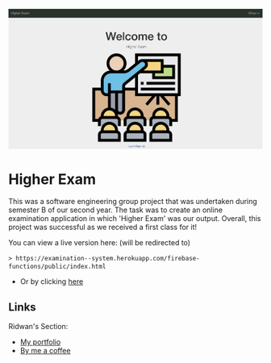 [![screenshot of higherExam website](higherExam.png)](https://examination--system.herokuapp.com/firebase-functions/public/index.html)


# Higher Exam
This was a software engineering group project that was undertaken during semester B of our second year. The task was to create an online examination application in which 'Higher Exam' was our output. Overall, this project was successful as we received a first class for it!

You can view a live version here: (will be redirected to)
```
> https://examination--system.herokuapp.com/firebase-functions/public/index.html
```
- Or by clicking [here](https://examination--system.herokuapp.com/firebase-functions/public/index.html)


## Links
Ridwan's Section:
- [My portfolio](https://ridwan.co.uk/)
- [By me a coffee](https://ko-fi.com/R1D1M1LL)